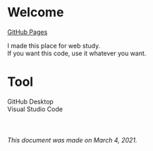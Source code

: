 # Welcome

[GitHub Pages](https://gitjaesung.github.io/)

I made this place for web study.  
If you want this code, use it whatever you want.

# Tool

GitHub Desktop  
Visual Studio Code
<br/><br/><br/>
###### This document was made on March 4, 2021.
